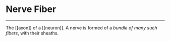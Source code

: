 # Nerve Fiber
___
The [[axon]] of a [[neuron]]. A nerve is formed of a *bundle of many such fibers*, with their sheaths.